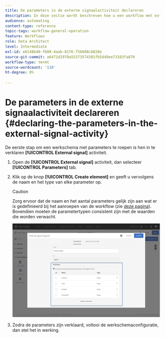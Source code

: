 ```yaml
---
title: De parameters in de externe signaalactiviteit declareren
description: In deze sectie wordt beschreven hoe u een workflow met externe parameters kunt aanroepen.
audience: automating
content-type: reference
topic-tags: workflow-general-operation
feature: Workflows
role: Data Architect
level: Intermediate
exl-id: e6148b40-f608-4aab-81f6-756608c6828e
source-git-commit: a6471d2970a55373574301fb5d49ee73103fa870
workflow-type: tm+mt
source-wordcount: '110'
ht-degree: 0%

---
```


# De parameters in de externe signaalactiviteit declareren {#declaring-the-parameters-in-the-external-signal-activity}

De eerste stap om een werkschema met parameters te roepen is hen in te verklaren **[!UICONTROL External signal]** activiteit.

1. Open de **[!UICONTROL External signal]** activiteit, dan selecteer **[!UICONTROL Parameters]** tab.
1. Klik op de knop **[!UICONTROL Create element]** en geeft u vervolgens de naam en het type van elke parameter op.

   >[!CAUTION]
   >
   >Zorg ervoor dat de naam en het aantal parameters gelijk zijn aan wat er is gedefinieerd bij het aanroepen van de workflow (zie [deze pagina](../../automating/using/defining-parameters-calling-workflow.md)). Bovendien moeten de parametertypen consistent zijn met de waarden die worden verwacht.

   ![](assets/extsignal_declaringparameters_1.png)

1. Zodra de parameters zijn verklaard, voltooi de werkschemaconfiguratie, dan stel het in werking.
